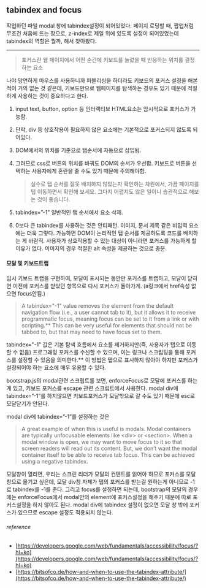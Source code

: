 ## tabindex and focus

작업하던 파일 modal 창에 tabindex설정이 되어있었다. 페이지 로딩할 때, 팝업처럼 무조건 처음에 뜨는 창으로, z-index로 제일 위에 있도록 설정이 되어있었는데 tabindex의 역할은 뭘까, 해서 찾아봤다.

---

> 포커스란 웹 페이지에서 어떤 순간에 키보드를 눌렀을 때 반응하는 위치를 결정하는 요소


나야 당연하게 마우스를 사용하니까 퍼블리싱을 하더라도 키보드의 포커스 설정을 해본 적이 거의 없는 것 같은데, 키보드만으로 웹페이지를 탐색하는 경우도 있기 때문에 적절하게 사용하는 것이 중요하다고 한다.

1. input text, button, option 등 인터랙티브 HTML요소는 암시적으로 포커스가 가능함.

2. 단락, div 등 상호작용이 필요하지 않은 요소에는 기본적으로 포커스되지 않도록 되어있다.

3. DOM에서의 위치를 기준으로 탭순서에 자동으로 삽입됨.

4. 그러므로 css로 버튼의 위치를 바꿔도 DOM의 순서가 우선함. 키보드로 버튼을 선택하는 사용자에게 혼란을 줄 수도 있기 때문에 주의해야함.
    > 실수로 탭 순서를 잘못 배치하지 않았는지 확인하는 차원에서, 가끔 페이지를 탭 이동하면서 확인해 보세요. 
    > 그다지 어렵지도 않은 일이니 습관적으로 해보는 것이 좋습니다.

5. tabindex=”-1” 일반적인 탭 순서에서 요소 삭제.

6. 0보다 큰 tabindex를 사용하는 것은 안티패턴. 이미지, 문서 제목 같은 비입력 요소에는 더욱 그렇다. 가능하면 DOM이 논리적인 탭 순서를 제공하도록 코드를 배치하는 게 바람직.
사용자가 상호작용할 수 있는 대상이 아니라면 포커스를 가능하게 할 이유가 없다. 이미지의 경우 적절한 alt 속성을 제공하는 것으로 충분.

#### 모달 및 키보드트랩 

임시 키보드 트랩을 구현하여, 모달이 표시되는 동안만 포커스를 트랩하고, 모달이 닫히면 이전에 포커스를 받았던 항목으로 다시 포커스가 돌아가게. (a링크에서 href속성 없으면 focus안됨.)

> A tabindex="-1" value removes the element from the default navigation flow (i.e., a user cannot tab to it), but it allows it to receive programmatic focus, meaning focus can be set to it from a link or with scripting.** This can be very useful for elements that should not be tabbed to, but that may need to have focus set to them.

tabindex="-1" 값은 기본 탐색 흐름에서 요소를 제거하지만(즉, 사용자가 탭으로 이동할 수 없음) 프로그래밍 포커스를 수신할 수 있으며, 이는 링크나 스크립팅을 통해 포커스를 설정할 수 있음을 의미한다.** 이 방법은 탭으로 표시하지 않아야 하지만 포커스가 설정되어야 하는 요소에 매우 유용할 수 있다.

bootstrap.js의 modal관련 스크립트를 보면, enforceFocus로 모달에 포커스를 하는게 있고, 키보드 포커스를 escape 관련 스크립트에서 사용한다. modal div에 tabindex=”-1”를 하지않으면 키보드포커스가 모달밖으로 갈 수도 있기 때문에 esc로 모달닫기가 안된다. 

modal div에 tabindex=”-1”를 설정하는 것은
> A great example of when this is useful is modals. Modal containers are typically unfocusable elements like \<div> or \<section>. When a modal window is open, we may want to move focus to it so that screen readers will read out its content. But, we don’t want the modal container itself to be able to receive tab focus. This can be achieved using a negative tabindex.

모달창이 열리면, 우리는 스크린 리더가 모달의 컨텐트를 읽어야 하므로 포커스를 모달창으로 옮기고 싶은데, 모달 div창 자체가 탭의 포커스를 받는걸 원하는게 아니므로 -1로 tabindex를 -1를 준다. 그리고 focus를 설정하면 되는데, 
bootstrap의 모달의 경우에는 enforceFocus에서 modal안의 element에 포커스설정을 해주기 때문에 따로 포커스설정을 하지 않아도 된다. modal div에 tabindex 설정이 없으면 모달 창 밖에 포커스가 있으므로 escape 설정도 적용되지 않는다.


###### reference
* [https://developers.google.com/web/fundamentals/accessibility/focus/?hl=ko](https://developers.google.com/web/fundamentals/accessibility/focus/?hl=ko)
* [https://bitsofco.de/how-and-when-to-use-the-tabindex-attribute/](https://bitsofco.de/how-and-when-to-use-the-tabindex-attribute/)
